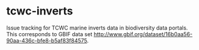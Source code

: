 # tcwc-inverts
Issue tracking for TCWC marine inverts data in biodiversity data portals. This corresponds to GBIF data set http://www.gbif.org/dataset/16b0aa56-90aa-436c-bfe8-b5af83f84575.
